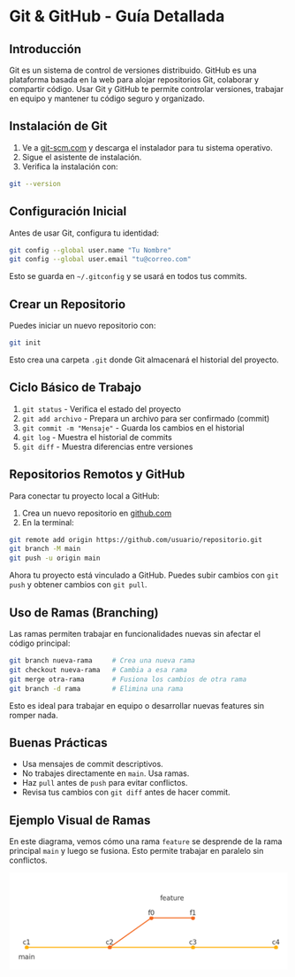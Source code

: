 # Git & GitHub - Guía Detallada

## Introducción

Git es un sistema de control de versiones distribuido. GitHub es una plataforma basada en la web para alojar repositorios Git, colaborar y compartir código. Usar Git y GitHub te permite controlar versiones, trabajar en equipo y mantener tu código seguro y organizado.

## Instalación de Git

1. Ve a [git-scm.com](https://git-scm.com) y descarga el instalador para tu sistema operativo.  
2. Sigue el asistente de instalación.  
3. Verifica la instalación con:

```bash
git --version
```

## Configuración Inicial

Antes de usar Git, configura tu identidad:

```bash
git config --global user.name "Tu Nombre"
git config --global user.email "tu@correo.com"
```

Esto se guarda en `~/.gitconfig` y se usará en todos tus commits.

## Crear un Repositorio

Puedes iniciar un nuevo repositorio con:

```bash
git init
```

Esto crea una carpeta `.git` donde Git almacenará el historial del proyecto.

## Ciclo Básico de Trabajo

1. `git status` - Verifica el estado del proyecto  
2. `git add archivo` - Prepara un archivo para ser confirmado (commit)  
3. `git commit -m "Mensaje"` - Guarda los cambios en el historial  
4. `git log` - Muestra el historial de commits  
5. `git diff` - Muestra diferencias entre versiones

## Repositorios Remotos y GitHub

Para conectar tu proyecto local a GitHub:

1. Crea un nuevo repositorio en [github.com](https://github.com)  
2. En la terminal:

```bash
git remote add origin https://github.com/usuario/repositorio.git
git branch -M main
git push -u origin main
```

Ahora tu proyecto está vinculado a GitHub. Puedes subir cambios con `git push` y obtener cambios con `git pull`.

## Uso de Ramas (Branching)

Las ramas permiten trabajar en funcionalidades nuevas sin afectar el código principal:

```bash
git branch nueva-rama     # Crea una nueva rama
git checkout nueva-rama   # Cambia a esa rama
git merge otra-rama       # Fusiona los cambios de otra rama
git branch -d rama        # Elimina una rama
```

Esto es ideal para trabajar en equipo o desarrollar nuevas features sin romper nada.

## Buenas Prácticas

- Usa mensajes de commit descriptivos.  
- No trabajes directamente en `main`. Usa ramas.  
- Haz `pull` antes de `push` para evitar conflictos.  
- Revisa tus cambios con `git diff` antes de hacer commit.

## Ejemplo Visual de Ramas

En este diagrama, vemos cómo una rama `feature` se desprende de la rama principal `main` y luego se fusiona. Esto permite trabajar en paralelo sin conflictos.

![Diagrama de ramas](branch_diagram.png)
